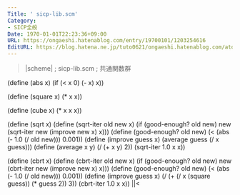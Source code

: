 ```yaml
---
Title: ' sicp-lib.scm'
Category:
- SICP全般
Date: 1970-01-01T22:23:36+09:00
URL: https://ongaeshi.hatenablog.com/entry/19700101/1203254616
EditURL: https://blog.hatena.ne.jp/tuto0621/ongaeshi.hatenablog.com/atom/entry/6435922169449193192
---
```



>|scheme|
; sicp-lib.scm
; 共通関数群

(define (abs x)
  (if (< x 0)
      (- x)
      x))

(define (square x)
  (* x x))

(define (cube x)
  (* x x x))

(define (sqrt x)
  (define (sqrt-iter old new x)
    (if (good-enough? old new)
	new
	(sqrt-iter new (improve new x) x)))
  (define (good-enough? old new)
    (< (abs (- 1.0 (/ old new))) 0.001))
  (define (improve guess x)
    (average guess (/ x guess)))
  (define (average x y)
    (/ (+ x y) 2))
  (sqrt-iter 1.0 x x))

(define (cbrt x)
  (define (cbrt-iter old new x)
    (if (good-enough? old new)
	new
	(cbrt-iter new (improve new x) x)))
  (define (good-enough? old new)
    (< (abs (- 1.0 (/ old new))) 0.001))
  (define (improve guess x)
    (/ (+ (/ x (square guess)) (* guess 2)) 3))
  (cbrt-iter 1.0 x x))
||<
